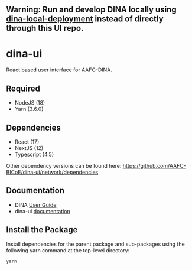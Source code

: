 ## Warning: Run and develop DINA locally using [dina-local-deployment](https://aafc-bicoe.github.io/dina-local-deployment/#_developer_environment_setup) instead of directly through this UI repo.

# dina-ui

React based user interface for AAFC-DINA.

## Required

- NodeJS (18)
- Yarn (3.6.0)

## Dependencies

- React (17)
- NextJS (12)
- Typescript (4.5)

Other dependency versions can be found here: https://github.com/AAFC-BICoE/dina-ui/network/dependencies

## Documentation

- DINA [User Guide](https://aafc-bicoe.github.io/dina-documentation/)
- dina-ui [documentation](https://aafc-bicoe.github.io/dina-ui/)

## Install the Package

Install dependencies for the parent package and sub-packages using the following yarn command at the top-level directory:

`yarn`
